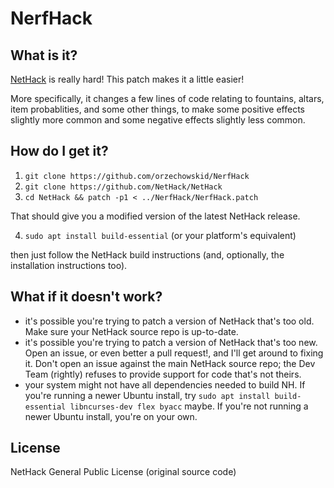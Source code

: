 # NerfHack

## What is it?

[NetHack](http://nethack.org/common/index.html) is really hard!  This patch makes it a little easier!

More specifically, it changes a few lines of code relating to fountains, altars, item probablities, and some other things, to make some positive effects slightly more common and some negative effects slightly less common.

## How do I get it?

1. `git clone https://github.com/orzechowskid/NerfHack`
2. `git clone https://github.com/NetHack/NetHack`
3. `cd NetHack && patch -p1 < ../NerfHack/NerfHack.patch`

That should give you a modified version of the latest NetHack release.

4. `sudo apt install build-essential` (or your platform's equivalent)

then just follow the NetHack build instructions (and, optionally, the installation instructions too).

## What if it doesn't work?

- it's possible you're trying to patch a version of NetHack that's too old.  Make sure your NetHack source repo is up-to-date.
- it's possible you're trying to patch a version of NetHack that's too new.  Open an issue, or even better a pull request!, and I'll get around to fixing it.  Don't open an issue against the main NetHack source repo; the Dev Team (rightly) refuses to provide support for code that's not theirs.
- your system might not have all dependencies needed to build NH.  If you're running a newer Ubuntu install, try `sudo apt install build-essential libncurses-dev flex byacc` maybe.  If you're not running a newer Ubuntu install, you're on your own.

## License

NetHack General Public License (original source code)
